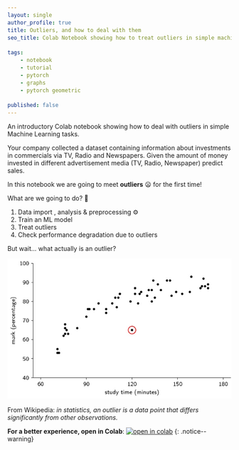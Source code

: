 ```yaml
---
layout: single
author_profile: true
title: Outliers, and how to deal with them
seo_title: Colab Notebook showing how to treat outliers in simple machine learning tasks

tags:
    - notebook
    - tutorial
    - pytorch
    - graphs
    - pytorch geometric
    
published: false
---
```

An introductory Colab notebook showing how to deal with outliers in simple Machine Learning tasks. 


Your company collected a dataset containing information about investments in commercials via TV, Radio and Newspapers. Given the amount of money invested in different advertisement media (TV, Radio, Newspaper) predict sales.

In this notebook we are going to meet **outliers** 😦 for the first time!

What are we going to do? 🤔

1. Data import , analysis & preprocessing ⚙️
2. Train an ML model
3. Treat outliers
4. Check performance degradation due to outliers

But wait... what actually is an outlier? 

![image](https://raw.githubusercontent.com/alessiodevoto/deepers/main/images/outliers_example.jpg)

From Wikipedia: *in statistics, an outlier is a data point that differs significantly from other observations.*

**For a better experience, open in Colab**:
[![open in colab](https://colab.research.google.com/assets/colab-badge.svg)](https://colab.research.google.com/github/alessiodevoto/notebooks/blob/main/deepcamp_lab2.ipynb)
{: .notice--warning}

